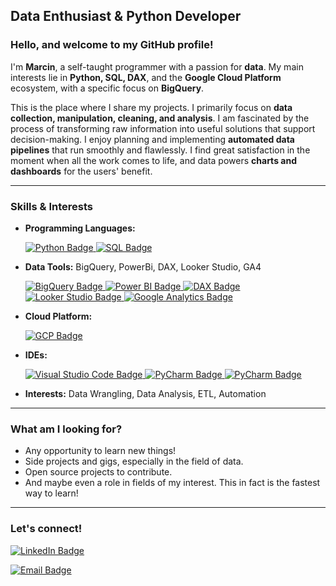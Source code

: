 ## **Data Enthusiast & Python Developer**

### Hello, and welcome to my GitHub profile!

I'm **Marcin**, a self-taught programmer with a passion for **data**. My main interests lie in **Python, SQL, DAX**, and the **Google Cloud Platform** ecosystem, with a specific focus on **BigQuery**.

This is the place where I share my projects. I primarily focus on **data collection, manipulation, cleaning, and analysis**. I am fascinated by the process of transforming raw information into useful solutions that support decision-making. I enjoy planning and implementing **automated data pipelines** that run smoothly and flawlessly. I find great satisfaction in the moment when all the work comes to life, and data powers **charts and dashboards** for the users' benefit.

---
### Skills & Interests
* **Programming Languages:**
  <p align="left">
    <a href="https://www.python.org/" target="_blank">
      <img src="https://img.shields.io/badge/Python-3776AB?style=for-the-badge&logo=python&logoColor=white" alt="Python Badge">
    </a>
    <a href="https://sqlite.org/" target="_blank">
      <img src="https://img.shields.io/badge/SQL-003B57?style=for-the-badge&logo=sqlite&logoColor=white" alt="SQL Badge">
    </a>
  </p>

* **Data Tools:** BigQuery, PowerBi, DAX, Looker Studio, GA4
  <p align="left">
    <a href="https://cloud.google.com/bigquery" target="_blank">
      <img src="https://img.shields.io/badge/BigQuery-4285F4?style=for-the-badge&logo=google-cloud&logoColor=white" alt="BigQuery Badge">
    </a>
    <a href="https://www.microsoft.com/power-platform/products/power-bi/" target="_blank">
      <img src="https://img.shields.io/badge/Power%20BI-F2C811?style=for-the-badge&logo=power-bi&logoColor=black" alt="Power BI Badge">
    </a>
    <a href="https://cloud.google.com/bigquery" target="_blank">
      <img src="https://img.shields.io/badge/DAX-667799?style=for-the-badge&logoColor=white" alt="DAX Badge">
    </a>
    <a href="https://lookerstudio.google.com/" target="_blank">
      <img src="https://img.shields.io/badge/Looker%20Studio-1A73E8?style=for-the-badge&logo=google&logoColor=white" alt="Looker Studio Badge">
    </a>
    <a href="https://marketingplatform.google.com/about/analytics/" target="_blank">
      <img src="https://img.shields.io/badge/Google%20Analytics-E37400?style=for-the-badge&logo=google%20analytics&logoColor=white" alt="Google Analytics Badge">
    </a>
  </p>

* **Cloud Platform:**
  <p align="left">
    <a href="https://cloud.google.com/" target="_blank">
      <img src="https://img.shields.io/badge/Google_Cloud-4285F4?style=for-the-badge&logo=google-cloud&logoColor=white" alt="GCP Badge">
    </a>
  </p>

* **IDEs:**
  <p align="left">
    <a href="https://code.visualstudio.com/" target="_blank">
      <img src="https://img.shields.io/badge/Visual_Studio_Code-0078D4?style=for-the-badge&logo=visual%20studio%20code&logoColor=white" alt="Visual Studio Code Badge">
    </a>
    <a href="https://www.jetbrains.com/pycharm/" target="_blank">
      <img src="https://img.shields.io/badge/PyCharm-222222.svg?&style=for-the-badge&logo=PyCharm&logoColor=white" alt="PyCharm Badge">
    </a>
    <a href="https://jupyter.org/" target="_blank">
      <img src="https://img.shields.io/badge/Jupyter-F37626.svg?&style=for-the-badge&logo=Jupyter&logoColor=white" alt="PyCharm Badge">
    </a>
  </p>
  
  
   	
  
 
* **Interests:** Data Wrangling, Data Analysis, ETL, Automation

---
### What am I looking for?
* Any opportunity to learn new things!
* Side projects and gigs, especially in the field of data.
* Open source projects to contribute.
* And maybe even a role in fields of my interest. This in fact is the fastest way to learn!

---
### Let's connect!
<p align="left"> 
    <a href="https://www.linkedin.com/in/marcin-borowski-a77ba4158/">
      <img src="https://img.shields.io/badge/LinkedIn-0077B5?style=for-the-badge&logo=linkedin&logoColor=white" alt="LinkedIn Badge">
    </a>
  </p>

  <p align="left">
  <a href="mailto:marcin.borowski84@gmail.com">
    <img src="https://img.shields.io/badge/Email-667E8B?style=for-the-badge&logo=email&logoColor=white" alt="Email Badge">
  </a>
  </p>


<!---
MrSz-84/MrSz-84 is a ✨ special ✨ repository because its `README.md` (this file) appears on your GitHub profile.
You can click the Preview link to take a look at your changes.
--->
